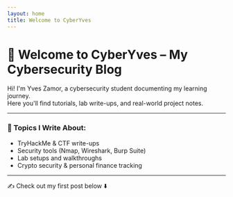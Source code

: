 ```yaml
---
layout: home
title: Welcome to CyberYves
---
```


# 🔐 Welcome to CyberYves – My Cybersecurity Blog

Hi! I'm Yves Zamor, a cybersecurity student documenting my learning journey.  
Here you'll find tutorials, lab write-ups, and real-world project notes.

---

### 🧠 Topics I Write About:
- TryHackMe & CTF write-ups
- Security tools (Nmap, Wireshark, Burp Suite)
- Lab setups and walkthroughs
- Crypto security & personal finance tracking

---

✍️ Check out my first post below ⬇️

